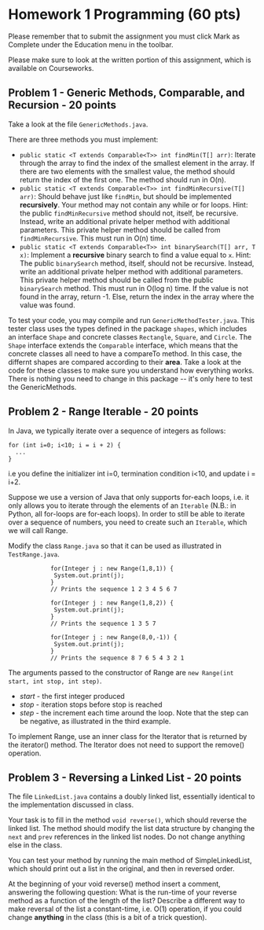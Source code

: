 # Homework 1 Programming  (60 pts)

Please remember that to submit the assignment you must click Mark as Complete under the Education menu in the toolbar.

Please make sure to look at the written portion of this assignment, which is available on Courseworks. 


## Problem 1 - Generic Methods, Comparable, and Recursion - 20 points

Take a look at the file `GenericMethods.java`.

There are three methods you must implement:

* `public static <T extends Comparable<T>> int findMin(T[] arr)`: Iterate through the array to find the index of the smallest element in the array. If there are two elements with the smallest value, the method should return the index of the first one. The method should run in O(n).
* `public static <T extends Comparable<T>> int findMinRecursive(T[] arr)`: Should behave just like `findMin`, but should be implemented **recursively**. Your method may not contain any while or for loops. Hint: the public `findMinRecursive` method should not, itself, be recursive. Instead, write an additional private helper method with additional parameters. This private helper method should be called from `findMinRecursive`. This must run in O(n) time. 
* `public static <T extends Comparable<T>> int binarySearch(T[] arr, T x)`: Implement a **recursive** binary search to find a value equal to `x`. Hint: The public `binarySearch` method, itself, should not be recursive. Instead, write an additional private helper method with additional parameters. This private helper method should be called from the public `binarySearch` method. This must run in O(log n) time. If the value is not found in the array, return -1. Else, return the index in the array where the value was found.

To test your code, you may compile and run `GenericMethodTester.java`. This tester class uses the types defined in the package `shapes`, which includes an interface `Shape` and concrete classes `Rectangle`, `Square`, and `Circle`. The `Shape` interface extends the `Comparable` interface, which means that the concrete classes all need to have a compareTo method. In this case, the differnt shapes are compared according to their **area**. Take a look at the code for these classes to make sure you understand how everything works. There is nothing you need to change in this package -- it's only here to test the GenericMethods. 
 
## Problem 2 - Range Iterable - 20 points

In Java, we typically iterate over a sequence of integers as follows:

```
for (int i=0; i<10; i = i + 2) {
  ...
}
```
i.e you define the initializer int i=0, termination condition i<10, and update i = i+2. 

Suppose we use a version of Java that only supports for-each loops, i.e. it only allows you to iterate through the elements of an `Iterable` (N.B.: in Python, all for-loops are for-each loops). 
In order to still be able to iterate over a sequence of numbers, you need to create such an `Iterable`, which we will call Range.

Modify the class `Range.java` so that it can be used as illustrated in `TestRange.java`.

```
            for(Integer j : new Range(1,8,1)) {
             System.out.print(j);
            }
            // Prints the sequence 1 2 3 4 5 6 7

            for(Integer j : new Range(1,8,2)) {
             System.out.print(j);
            }
            // Prints the sequence 1 3 5 7         

            for(Integer j : new Range(8,0,-1)) {
             System.out.print(j);
            }
            // Prints the sequence 8 7 6 5 4 3 2 1
```


The arguments passed to the constructor of Range are `new Range(int start, int stop, int step)`.
  * *start* - the first integer produced
  * *stop* - iteration stops before stop is reached
  * *step* - the increment each time around the loop. Note that the step can be negative, as illustrated in the third example. 

To implement Range, use an inner class for the Iterator that is returned by the iterator() method. The Iterator does not need to support the remove() operation.

## Problem 3 - Reversing a Linked List - 20 points 
The file `LinkedList.java` contains a doubly linked list, essentially identical to the implementation discussed in class.

Your task is to fill in the method `void reverse()`, which should reverse the linked list. The method should modify the list data structure by changing the `next` and `prev` references in the linked list nodes. 
Do not change anything else in the class. 

You can test your method by running the main method of SimpleLinkedList, which should print out a list in the original, and then in reversed order.
    
At the beginning of your void reverse() method insert a comment, answering the following question: What is the run-time of your reverse method as a function of the length of the list? Describe a different way to make reversal of the list a constant-time, i.e. O(1) operation, if you could change **anything** in the class (this is a bit of a trick question).
